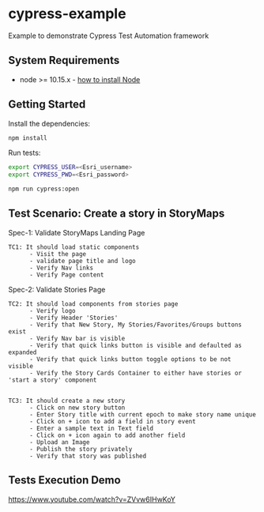 # cypress-example            
Example to demonstrate Cypress Test Automation framework       

System Requirements
---------------
- node >= 10.15.x - [how to install Node](https://nodejs.org/en/download/)

Getting Started
---------------

Install the dependencies:

```bash
npm install
```
Run tests:

```bash
export CYPRESS_USER=<Esri_username>
export CYPRESS_PWD=<Esri_password>

npm run cypress:open
```
Test Scenario: Create a story in StoryMaps
---------------

Spec-1: Validate StoryMaps Landing Page
```
TC1: It should load static components
      - Visit the page
      - validate page title and logo
      - Verify Nav links
      - Verify Page content
```
          
Spec-2: Validate Stories Page
```
TC2: It should load components from stories page
      - Verify logo
      - Verify Header 'Stories'
      - Verify that New Story, My Stories/Favorites/Groups buttons exist
      - Verify Nav bar is visible
      - Verify that quick links button is visible and defaulted as expanded
      - Verify that quick links button toggle options to be not visible
      - Verify the Story Cards Container to either have stories or 'start a story' component
  

TC3: It should create a new story
      - Click on new story button
      - Enter Story title with current epoch to make story name unique
      - Click on + icon to add a field in story event
      - Enter a sample text in Text field
      - Click on + icon again to add another field 
      - Upload an Image 
      - Publish the story privately
      - Verify that story was published  
 ```
Tests Execution Demo
---------------
https://www.youtube.com/watch?v=ZVvw6IHwKoY

